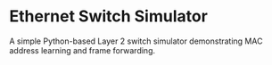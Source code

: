 # Ethernet Switch Simulator
A simple Python-based Layer 2 switch simulator demonstrating MAC address learning and frame forwarding.